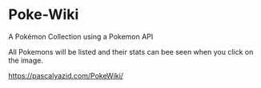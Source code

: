 # Poke-Wiki
A Pokémon Collection using a Pokemon API

All Pokemons will be listed and their stats can bee seen when you click on the image.

https://pascalyazid.com/PokeWiki/
